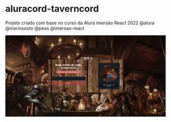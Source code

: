 # aluracord-taverncord
Projeto criado com base no curso da Alura imersão React 2022 @alura @mariosouto @peas @imersao-react

![captura](https://raw.githubusercontent.com/BelleNerissa/aluracord-taverncord/main/src/images/captura_taverncord.png)
